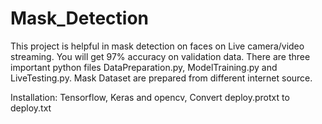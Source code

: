 # Mask_Detection
This project is helpful in mask detection on faces on Live camera/video streaming. You will get 97% accuracy on validation data. There are three important python files DataPreparation.py, ModelTraining.py and LiveTesting.py.
Mask Dataset are prepared from different internet source.

Installation:
Tensorflow, Keras and opencv,
Convert deploy.protxt to deploy.txt

